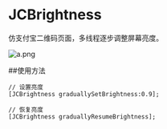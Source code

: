 # JCBrightness
仿支付宝二维码页面，多线程逐步调整屏幕亮度。

![a.png](http://upload-images.jianshu.io/upload_images/2742645-ad395160956b1914.png?imageMogr2/auto-orient/strip%7CimageView2/2/w/1240)

##使用方法

```objc
// 设置亮度
[JCBrightness graduallySetBrightness:0.9];
```
```objc
// 恢复亮度
[JCBrightness graduallyResumeBrightness];
```

